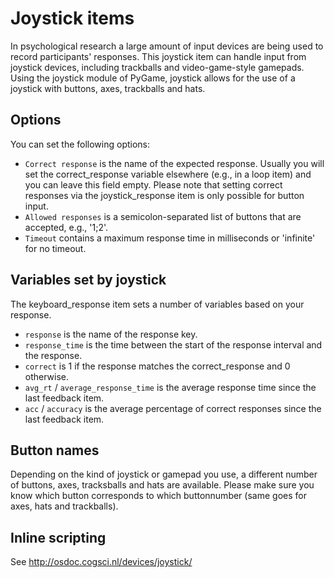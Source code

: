 # Joystick items

In psychological research a large amount of input devices are being used to record participants' responses. This joystick item can handle input from joystick devices, including trackballs and video-game-style gamepads. Using the joystick module of PyGame, joystick allows for the use of a joystick with buttons, axes, trackballs and hats.

## Options

You can set the following options:

- `Correct response` is the name of the expected response. Usually you will set the correct_response variable elsewhere (e.g., in a loop item) and you can leave this field empty. Please note that setting correct responses via the joystick_response item is only possible for button input.
- `Allowed responses` is a semicolon-separated list of buttons that are accepted, e.g., '1;2'.
- `Timeout` contains a maximum response time in milliseconds or 'infinite' for no timeout.

## Variables set by joystick

The keyboard_response item sets a number of variables based on your response.

- `response` is the name of the response key.
- `response_time` is the time between the start of the response interval and the response.
- `correct` is 1 if the response matches the correct_response and 0 otherwise.
- `avg_rt` / `average_response_time` is the average response time since the last feedback item.
- `acc` / `accuracy` is the average percentage of correct responses since the last feedback item.

## Button names

Depending on the kind of joystick or gamepad you use, a different number of buttons, axes, tracksballs and hats are available. Please make sure you know which button corresponds to which buttonnumber (same goes for axes, hats and trackballs).

## Inline scripting

See <http://osdoc.cogsci.nl/devices/joystick/>

